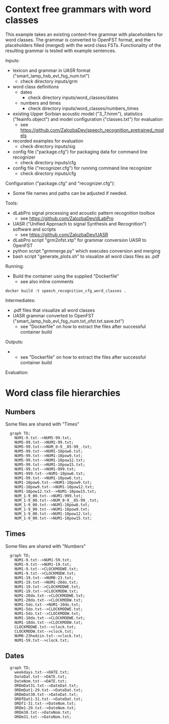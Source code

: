 # Context free grammars with word classes

This example takes an existing context-free grammar with placeholders for word classes. The grammar is
converted to OpenFST format, and the placeholders filled (merged) with the word class FSTs. Functionality
of the resulting grammar is tested with example sentences.

Inputs:

* lexicon and grammar in UASR format ("smart_lamp_hsb_evl_fsg_num.txt")
    * check directory inputs/grm
* word class definitions
    * dates
        * check directory inputs/word_classes/dates
    * numbers and times
        * check directory inputs/word_classes/numbers_times 
* existing Upper Sorbian acoustic model ("3_7.hmm"), statistics ("feainfo.object") and model configuration ("classes.txt") for evaluation
    * see https://github.com/ZalozbaDev/speech_recognition_pretrained_models
* recorded examples for evaluation
    * check directory inputs/sig
* config file ("package.cfg") for packaging data for command line recognizer
    * check directory inputs/cfg
* config file ("recognizer.cfg") for running command line recognizer
    * check directory inputs/cfg

Configuration ("package.cfg" and "recognizer.cfg"):

* Some file names and paths can be adjusted if needed.
    
Tools:

* dLabPro signal processing and acoustic pattern recognition toolbox
    * see https://github.com/ZalozbaDev/dLabPro
* UASR ("Unified Approach to signal Synthesis and Recognition") software and scripts
    * see https://github.com/ZalozbaDev/UASR
* dLabPro script "grm2ofst.xtp" for grammar conversion UASR to OpenFST
* python script "grmmerge.py" which executes conversion and merging
* bash script "generate_plots.sh" to visualize all word class files as .pdf

Running:

* Build the container using the supplied "Dockerfile"
    * see also inline comments
    
```console
docker build -t speech_recognition_cfg_word_classes .
```

Intermediates:

* .pdf files that visualize all word classes
* UASR grammar converted to OpenFST ("smart_lamp_hsb_evl_fsg_num.txt_ofst.txt.save.txt")
    * see "Dockerfile" on how to extract the files after successful container build

Outputs:

* 
	* see "Dockerfile" on how to extract the files after successful container build

Evaluation:


# Word class file hierarchies

## Numbers

Some files are shared with "Times"

```mermaid
  graph TD;
    NUM1-9.txt-->NUM5-99.txt;
    NUM5-99.txt-->NUM1-99.txt;
    NUM5-99.txt-->NUM_0-9__05-99_.txt;
    NUM5-99.txt-->NUM1-10pow6.txt;
    NUM5-99.txt-->NUM1-10pow9.txt;
    NUM5-99.txt-->NUM1-10pow12.txt;
    NUM5-99.txt-->NUM1-10pow15.txt;
    NUM1-99.txt-->NUM1-999.txt;
    NUM1-999.txt-->NUM1-10pow6.txt;
    NUM1-99.txt-->NUM1-10pow6.txt;
    NUM1-10pow6.txt-->NUM1-10pow9.txt;
    NUM1-10pow9.txt-->NUM1-10pow12.txt;
    NUM1-10pow12.txt-->NUM1-10pow15.txt;
    NUM_1-9_00.txt-->NUM1-999.txt;
    NUM_1-9_00.txt-->NUM_0-9__05-99_.txt;
    NUM_1-9_00.txt-->NUM1-10pow6.txt;
    NUM_1-9_00.txt-->NUM1-10pow9.txt;
    NUM_1-9_00.txt-->NUM1-10pow12.txt;
    NUM_1-9_00.txt-->NUM1-10pow15.txt;
```

## Times

Some files are shared with "Numbers"


```mermaid
  graph TD;
    NUM1-9.txt-->NUM1-59.txt;
    NUM1-9.txt-->NUM1-19.txt;
    NUM1-9.txt-->CLOCKMODWE.txt;
    NUM1-9.txt-->CLOCKMODW.txt;
    NUM1-19.txt-->NUM0-23.txt;
    NUM1-19.txt-->NUM1-20do.txt;
    NUM1-19.txt-->CLOCKMODWE.txt;
    NUM1-19.txt-->CLOCKMODW.txt;
    NUM1-20do.txt-->CLOCKMODWE.txt;
    NUM1-20do.txt-->CLOCKMODW.txt;
    NUM1-5do.txt-->NUM1-10do.txt;
    NUM1-5do.txt-->CLOCKMODWE.txt;
    NUM1-5do.txt-->CLOCKMODW.txt;
    NUM1-10do.txt-->CLOCKMODWE.txt;
    NUM1-10do.txt-->CLOCKMODW.txt;
    CLOCKMODWE.txt-->clock.txt;
    CLOCKMODW.txt-->clock.txt;
    NUM0-23hodzin.txt-->clock.txt;
    NUM1-59.txt-->clock.txt;
```

## Dates

```mermaid
  graph TD;
    weekdays.txt-->DATE.txt;
    DateDat.txt-->DATE.txt;
    DateNom.txt-->DATE.txt;
    ORDmDat31.txt-->DateDat.txt;
    ORDmDat1-29.txt-->DateDat.txt;
    ORDmDat30.txt-->DateDat.txt;
    ORDfDat1-31.txt-->DateDat.txt;
    ORDf1-31.txt-->DateNom.txt;
    ORDm1-29.txt-->DateNom.txt;
    ORDm30.txt-->DateNom.txt;
    ORDm31.txt-->DateNom.txt;
```

